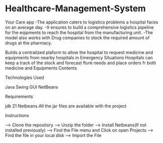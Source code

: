 # Healthcare-Management-System
Your Care app -The application caters to logistics problems a hospital faces on an average day. -It ensures to build a comprehensive logistics pipeline for the eqipments to reach the hospital from the manufacturing unit.
-The model also works with Drug companies to stock the required amount of drugs at the pharmacy.

Builds a centralized plaform to allow the hospital to request medicine and equipments from nearby hospitals in Emergency Situations
Hospitals can keep a track of the stock and forecast fture needs and place orders fr both medicine and Equipments
Contents

Technologies Used

Java Swing GUI NetBeans

Requirements

jdk 21 Netbeans All the jar files are available with the project

Instructions

--> Clone the repository --> Unzip the folder --> Install Netbeans(If not installed previously) --> Find the File menu and Click on open Projects --> Find the file in your local disk --> Import the File
